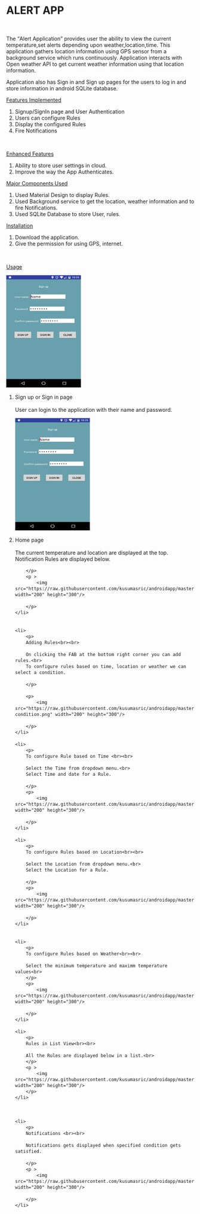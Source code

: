 <h1>ALERT APP</h1>
<br>
<p>
The <q>Alert Application</q> provides user the ability to view the current temperature,set alerts depending upon weather,location,time.
This application gathers location information using GPS sensor from a background service which runs continuously. Application interacts with Open weather API to get current weather information using that location information.

Application also has Sign in and Sign up pages for the users to log in and store information in android SQLite database.

</p>

<p>
<u>Features Implemented</u><br>
<ol>
  <li>Signup/SignIn page and User Authentication</li>
  <li>Users can configure Rules</li>
  <li>Display the configured Rules</li>	
  <li>Fire Notifications</li>	
</ol> 
<br></p>
<p><u>Enhanced Features</u><br></p>
<ol>
  <li>Ability to store user settings in cloud.</li>
  <li>Improve the way the App Authenticates.</li>  
</ol> 

<p><u>Major Components Used</u></p>
<ol>
   <li>Used Material Design to display Rules.</li>
   <li>Used Background service to get the location, weather information and to fire Notifications.</li>	
   <li>Used SQLite Database to store User, rules. </li>	

</ol>
<p><u> Installation</u></p>

<ol>
  <li>Download the application.</li>
  <li>Give the permission for using GPS, internet.</li>
</ol> <br>
<p><u>Usage </u></p> 
<img src="https://raw.githubusercontent.com/kusumasric/androidapp/master/screens/Signup.png" width="200" height="300"/>
		

<ol>
  <li>
  <p> Sign up or Sign in page<br><br>User can login to the application with their name and password.</p>
  <p>
  <img src="https://raw.githubusercontent.com/kusumasric/androidapp/master/screens/Signup.png" width="200" height="300"/>
  </p>
  </li>
	<li>
		<p>
		Home page
		<br><br>
		The current temperature and location are displayed at the top.<br>
		Notification Rules are displayed below.

		</p>
		<p >
        	<img src="https://raw.githubusercontent.com/kusumasric/androidapp/master/screens/listrules.png" width="200" height="300"/>

		</p>
	</li>


	<li>
		<p>
		Adding Rules<br><br>

		On clicking the FAB at the bottom right corner you can add rules.<br>
		To configure rules based on time, location or weather we can select a condition.

		</p>

		<p>
        	<img src="https://raw.githubusercontent.com/kusumasric/androidapp/master/screens/select condition.png" width="200" height="300"/>

		</p>
	</li>

	<li>
		<p>
		To configure Rule based on Time <br><br>

		Select the Time from dropdown menu.<br>
		Select Time and date for a Rule.

		</p>
		<p>
      		<img src="https://raw.githubusercontent.com/kusumasric/androidapp/master/screens/datetime.png" width="200" height="300"/>

		</p>
	</li>

	<li>
		<p>
		To configure Rules based on Location<br><br>

		Select the Location from dropdown menu.<br>
		Select the Location for a Rule.

		</p>
		<p>
        	<img src="https://raw.githubusercontent.com/kusumasric/androidapp/master/screens/location.png" width="200" height="300"/>

		</p>
	</li>


	<li>
		<p>
		To configure Rules based on Weather<br><br>

		Select the minimum temperature and maximm temperature values<br>
		</p>
		<p>
        	<img src="https://raw.githubusercontent.com/kusumasric/androidapp/master/screens/weather.png" width="200" height="300"/>

		</p>
	</li>

	<li>
		<p>
		Rules in List View<br><br>

		All the Rules are displayed below in a list.<br>
		</p>
		<p >
        	<img src="https://raw.githubusercontent.com/kusumasric/androidapp/master/screens/listrules.png" width="200" height="300"/>
		</p>
	</li>



	<li>
		<p>
		Notifications <br><br>

		Notifications gets displayed when specified condition gets satisfied.

		</p>
		<p >
       		<img src="https://raw.githubusercontent.com/kusumasric/androidapp/master/screens/messages.png" width="200" height="300"/>

		</p>
	</li>
</ol>
